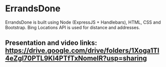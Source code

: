 # ErrandsDone
ErrandsDone is built using Node (ExpressJS + Handlebars), HTML, CSS and Bootstrap. Bing Locations API is used for distance and addresses.

## Presentation and video links: https://drive.google.com/drive/folders/1Xoga1Tl4eZgl70PTL9Kl4PTfTxNomeIR?usp=sharing
